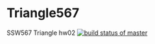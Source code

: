 # Triangle567
SSW567 Triangle hw02
[![build status of master](https://travis-ci.org/hygithub3901/Triangle567.svg?branch=main)](https://travis-ci.org/hygithub3901/Triangle567)
